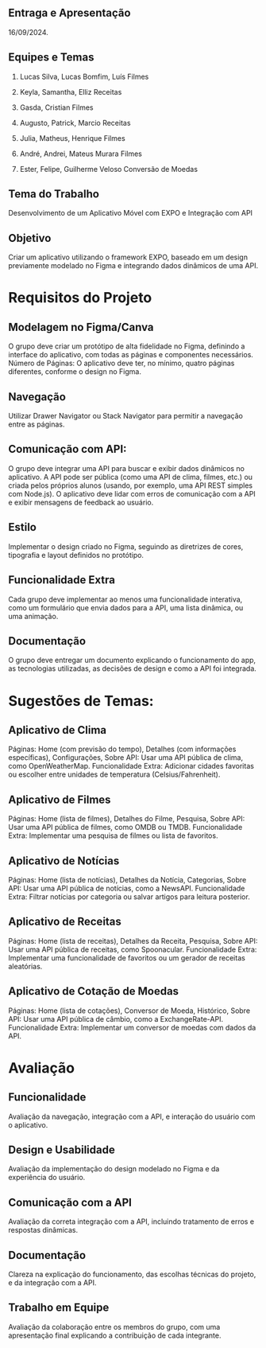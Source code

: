 ## Entraga e Apresentação

16/09/2024.

## Equipes e Temas
1. Lucas Silva, Lucas Bomfim, Luís
Filmes

2. Keyla, Samantha, Elliz
Receitas

3. Gasda, Cristian
Filmes

4. Augusto, Patrick, Marcio
Receitas

5. Julia, Matheus, Henrique
Filmes

6. André, Andrei, Mateus Murara
Filmes

7. Ester, Felipe, Guilherme Veloso
Conversão de Moedas

## Tema do Trabalho

Desenvolvimento de um Aplicativo Móvel com EXPO e Integração com API

## Objetivo

Criar um aplicativo utilizando o framework EXPO, baseado em um design previamente modelado no Figma e integrando dados dinâmicos de uma API.

# Requisitos do Projeto

## Modelagem no Figma/Canva

O grupo deve criar um protótipo de alta fidelidade no Figma, definindo a interface do aplicativo, com todas as páginas e componentes necessários.
Número de Páginas: O aplicativo deve ter, no mínimo, quatro páginas diferentes, conforme o design no Figma.

## Navegação

Utilizar Drawer Navigator ou Stack Navigator para permitir a navegação entre as páginas.

## Comunicação com API:

O grupo deve integrar uma API para buscar e exibir dados dinâmicos no aplicativo.
A API pode ser pública (como uma API de clima, filmes, etc.) ou criada pelos próprios alunos (usando, por exemplo, uma API REST simples com Node.js).
O aplicativo deve lidar com erros de comunicação com a API e exibir mensagens de feedback ao usuário.

## Estilo

Implementar o design criado no Figma, seguindo as diretrizes de cores, tipografia e layout definidos no protótipo.

## Funcionalidade Extra

Cada grupo deve implementar ao menos uma funcionalidade interativa, como um formulário que envia dados para a API, uma lista dinâmica, ou uma animação.

## Documentação

O grupo deve entregar um documento explicando o funcionamento do app, as tecnologias utilizadas, as decisões de design e como a API foi integrada.

# Sugestões de Temas:
## Aplicativo de Clima

Páginas: Home (com previsão do tempo), Detalhes (com informações específicas), Configurações, Sobre
API: Usar uma API pública de clima, como OpenWeatherMap.
Funcionalidade Extra: Adicionar cidades favoritas ou escolher entre unidades de temperatura (Celsius/Fahrenheit).

## Aplicativo de Filmes

Páginas: Home (lista de filmes), Detalhes do Filme, Pesquisa, Sobre
API: Usar uma API pública de filmes, como OMDB ou TMDB.
Funcionalidade Extra: Implementar uma pesquisa de filmes ou lista de favoritos.

## Aplicativo de Notícias

Páginas: Home (lista de notícias), Detalhes da Notícia, Categorias, Sobre
API: Usar uma API pública de notícias, como a NewsAPI.
Funcionalidade Extra: Filtrar notícias por categoria ou salvar artigos para leitura posterior.

## Aplicativo de Receitas

Páginas: Home (lista de receitas), Detalhes da Receita, Pesquisa, Sobre
API: Usar uma API pública de receitas, como Spoonacular.
Funcionalidade Extra: Implementar uma funcionalidade de favoritos ou um gerador de receitas aleatórias.

## Aplicativo de Cotação de Moedas

Páginas: Home (lista de cotações), Conversor de Moeda, Histórico, Sobre
API: Usar uma API pública de câmbio, como a ExchangeRate-API.
Funcionalidade Extra: Implementar um conversor de moedas com dados da API.

# Avaliação

## Funcionalidade

Avaliação da navegação, integração com a API, e interação do usuário com o aplicativo.

## Design e Usabilidade

Avaliação da implementação do design modelado no Figma e da experiência do usuário.

## Comunicação com a API

Avaliação da correta integração com a API, incluindo tratamento de erros e respostas dinâmicas.

## Documentação

Clareza na explicação do funcionamento, das escolhas técnicas do projeto, e da integração com a API.

## Trabalho em Equipe

Avaliação da colaboração entre os membros do grupo, com uma apresentação final explicando a contribuição de cada integrante.
